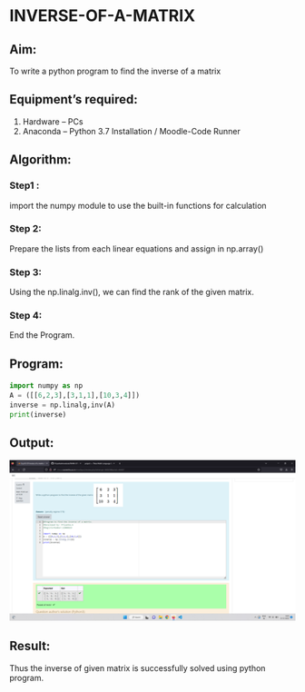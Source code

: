 # INVERSE-OF-A-MATRIX
## Aim:
To write a python program to find the inverse of a matrix
## Equipment’s required:
1. 	Hardware – PCs
2. 	Anaconda – Python 3.7 Installation / Moodle-Code Runner
## Algorithm:
### Step1 : 
import the numpy module to use the built-in functions for calculation
### Step 2: 
Prepare the lists from each linear equations and assign in np.array()
### Step 3:
Using the np.linalg.inv(), we can find the rank of the given matrix.
### Step 4: 
End the Program.

## Program:
```python
import numpy as np
A = ([[6,2,3],[3,1,1],[10,3,4]])
inverse = np.linalg,inv(A)
print(inverse)
```
## Output:
![OUTPUT](./Images/exp3output.png)

## Result:
Thus the inverse of given matrix is successfully solved using python program.

